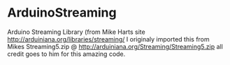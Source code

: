 # ArduinoStreaming
Arduino Streaming Library (from Mike Harts site http://arduiniana.org/libraries/streaming/
  I originaly imported this from Mikes Streaming5.zip @ http://arduiniana.org/Streaming/Streaming5.zip
  all credit goes to him for this amazing code. 
